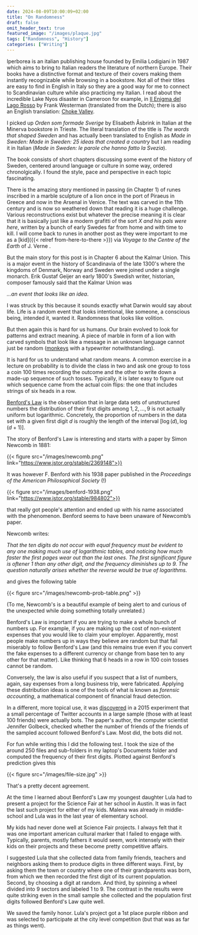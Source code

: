```yaml
---
date: 2024-08-09T10:00:09+02:00
title: "On Randomness"
draft: false
omit_header_text: true
featured_image: "/images/plaque.jpg"
tags: ["Randomness", "History"]
categories: ["Writing"]
---
```


Iperborea is an italian publishing house founded by Emilia Lodigiani
in 1987 which aims to bring to Italian readers the literature of
northern Europe. Their books have a distinctive format and texture of
their covers making them instantly recognizable while browsing in a
bookstore. Not all of their titles are easy to find in English in
Italy so they are a good way for me to connect to Scandinavian culture
while also practicing my Italian. I read about the incredible Lake
Nyos disaster in Cameroon for example, in [Il Enigma del Lago
Rosso](https://iperborea.com/titolo/426/lenigma-del-lago-rosso/) by
Frank Westerman (translated from the Dutch); there is also an English
translation: [Choke
Valley](https://www.frankwesterman.nl/books/choke-valley).

I picked up *Orden som formade Sverige* by Elisabeth Åsbrink in
Italian at the Minerva bookstore in Trieste.  The literal translation
of the title is *The words that shaped Sweden* and has actually been
translated to English as *Made in Sweden: Made in Sweden: 25 ideas
that created a country* but I am reading it in Italian (*Made in
Sweden: le parole che hanno fatto la Svezia*).

The book consists of short chapters discussing some event of the
history of Sweden, centered around language or culture in some way,
ordered chronolgically.  I found the style, pace and perspective in
each topic fascinating.

There is the amazing story mentioned in passing (in Chapter 1) of
runes inscribed in a marble sculpture of a lion once in the port of
Piraeus in Greece and now in the Arsenal in Venice. The text was
carved in the 11th century and is now so weathered down that reading
it is a huge challenge. Various reconstructions exist but whatever the
precise meaning it is clear that it is basically just like a modern
grafitti of the sort *X and his pals were here*, written by a bunch of
early Swedes far from home and with time to kill. I will come back to
runes in another post as they were important to me as a [kid]({{<
relref from-here-to-there >}}) via *Voyage to the Centre of the Earth*
of J. Verne .

But the main story for this post is in Chapter 6 about the Kalmar
Union. This is a major event in the history of Scandinavia of the late
1300's where the kingdoms of Denmark, Norway and Sweden were joined
under a single monarch. Erik Gustaf Geijer an early 1800's Swedish
writer, historian, composer famously said that the Kalmar Union was

*...an event that looks like an idea*.

I was struck by this because it sounds exactly what Darwin would say
about life. Life is a random event that looks intentional, like
someone, a conscious being, intended it, wanted it. Randomness that
looks like volition.

But then again this is hard for us humans. Our brain evolved to look
for patterns and extract meaning. A piece of marble in form of a lion
with carved symbols that look like a message in an unknown language
cannot just be random
([monkeys](https://www.theguardian.com/uk/2003/may/09/science.arts)
with a typewriter notwithstanding).

It is hard for us to understand what random means. A common exercise
in a lecture on probability is to divide the class in two and ask one
group to toss a coin 100 times recording the outcome and the other to
write down a made-up sequence of such tosses. Typically, it is later
easy to figure out which sequence came from the actual coin flips: the
one that includes strings of six heads in a row.

[Benford's Law](https://en.wikipedia.org/wiki/Benford's_law) is the
observation that in large data sets of unstructured numbers the
distribution of their first digits among $1,2,...,9$ is not actually
uniform but logarithmic. Concretely, the proportion of numbers in
the data set with a given first digit $d$ is roughly the length of the
interval $[\log(d),\log(d+1)]$.

The story of Benford's Law is interesting and starts with a paper by
Simon Newcomb in 1881:

{{< figure src="/images/newcomb.png" link="https://www.jstor.org/stable/2369148">}}

It was however F. Benford with his 1938 paper published in the *Proceedings of
the American Philosophical Society* (!)

{{< figure src="/images/benford-1938.png" link="https://www.jstor.org/stable/984802">}}

that really got people's attention and ended up with his name
associated with the phenomenon. Benford seems to have been unaware of
Newcomb’s paper.

Newcomb writes:

   *That the ten digits do not occur with equal frequency must be
evident to any one making much use of logarithmic tables, and noticing
how much faster the first pages wear out than the last ones. The first
significant figure is oftener 1 than any other digit, and the
frequency diminishes up to 9. The question naturally arises whether
the reverse would be true of logarithms.*

and gives the following table

{{< figure src="/images/newcomb-prob-table.png" >}}

(To me, Newcomb's is a beautiful example of being alert to and curious
of the unexpected while doing something totally unrelated.)

Benford's Law is important if you are trying to make a whole bunch of
numbers up. For example, if you are making up the cost of non-existent
expenses that you would like to claim your employer. Apparently, most
people make numbers up in ways they believe are random but that fail
miserably to follow Benford's Law (and this remains true even if you
convert the fake expenses to a different currency or change from base
ten to any other for that matter). Like thinking that 6 heads in a row
in 100 coin tosses cannot be random.

Conversely, the law is also useful if you suspect that a list of
numbers, again, say expenses from a long business trip, were
fabricated. Applying these distribution ideas is one of the tools of
what is known as *forensic accounting*, a mathematical component of
financial fraud detection.

In a different, more topical use, it was
[discovered](https://journals.plos.org/plosone/article?id=10.1371/journal.pone.0135169)
in a 2015 experiment that a small percentage of Twitter accounts in a
large sample (those with at least 100 friends) were actually bots. The
paper's author, the computer scientist Jennifer Golbeck, checked
whether the number of friends of the friends of the sampled account
followed Benford's Law. Most did, the bots did not.

For fun while writing this I did the following test. I took the size
of the around 250 files and sub-folders in my laptop's Documents
folder and computed the frequency of their first digits. Plotted
against Benford's prediction gives this

{{< figure src="/images/file-size.jpg" >}}

That's a pretty decent agreement.

At the time I learned about Benford's Law my youngest daughter Lula
had to present a project for the Science Fair at her school in
Austin. It was in fact the last such project for either of my
kids. Malena was already in middle-school and Lula was in the last
year of elementary school.

My kids had never done well at Science Fair projects. I always felt
that it was one important american cultural marker that I failed to
engage with. Typically, parents, mostly fathers it would seem, work
intensely with their kids on their projects and these become pretty
competitive affairs.

I suggested Lula that she collected data from family friends, teachers
and neighbors asking them to produce digits in three different
ways. First, by asking them the town or country where one of their
grandparents was born, from which we then recorded the first digit of
its current population. Second, by choosing a digit at random. And
third, by spinning a wheel divided into 9 sectors and labeled 1 to 9.
The contrast in the results were quite striking even in the small
sample she collected and the population first digits followed
Benford's Law quite well.

We saved the family honor. Lula's project got a 1st place purple
ribbon and was selected to participate at the city level competition
(but that was as far as things went).

